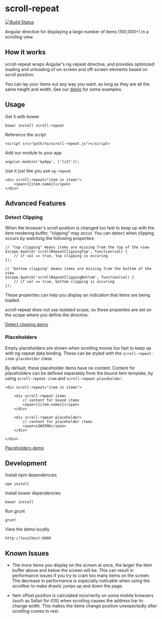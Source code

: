 
scroll-repeat
=============

[![Build Status](https://travis-ci.org/mikec/scroll-repeat.svg?branch=master)](https://travis-ci.org/mikec/scroll-repeat)

Angular directive for displaying a large number of items (100,000+) in a scrolling view.


How it works
------------

scroll-repeat wraps Angular's ng-repeat directive, and provides optimized loading and unloading of on-screen and off-screen elements based on scroll position.

You can lay your items out any way you want, as long as they are all the same height and width. See our [demo](https://mikec.github.com/scroll-repeat) for some examples.


Usage
-----

Get it with bower

    bower install scroll-repeat

Reference the script

    <script src="path/to/scroll-repeat.js"></script>

Add our module to your app

    angular.module('myApp', ['litl']);

Use it just like you use `ng-repeat`

    <div scroll-repeat="item in items">
        <span>{{item.name}}</span>
    </div>


Advanced Features
-----------------

### Detect Clipping

When the browser's scroll position is changed too fast to keep up with the item rendering buffer, "clipping" may occur. You can detect when clipping occurs by watching the following properties:

    // "top clipping" means items are missing from the top of the view
    $scope.$watch('scrollRepeatClippingTop', function(val) {
        // if val == true, top clipping is occuring
    });

    // "bottom clipping" means items are missing from the bottom of the view
    $scope.$watch('scrollRepeatClippingBottom', function(val) {
        // if val == true, bottom clipping is occuring
    });

These properties can help you display an indication that items are being loaded.

scroll-repeat does not use isolated scope, so these properties are set on the scope where you define the directive.

[Detect clipping demo](https://mikec.github.com/scroll-repeat/#/detect-clipping)


### Placeholders

Empty placeholders are shown when scrolling moves too fast to keep up with ng-repeat data binding. These can be styled with the `scroll-repeat-item-placeholder` class.

By default, these placeholder items have no content. Content for placeholders can be defined separately from the bound item template, by using `scroll-repeat-item` and `scroll-repeat-placeholder`:

    <div scroll-repeat="item in items">

        <div scroll-repeat-item>
            // content for bound items
            <span>{{item.name}}</span>
        </div>

        <div scroll-repeat-placeholder>
            // content for placeholder items
            <span>LOADING</span>
        </div>

    </div>

[Placeholders demo](https://mikec.github.com/scroll-repeat/#/placeholders)


Development
-----------

Install npm dependencies

    npm install

Install bower dependencies

    bower install

Run grunt

    grunt

View the demo locally

    http://localhost:8000


Known Issues
------------

* The more items you display on the screen at once, the larger the item buffer above and below the screen will be. This can result in performance issues if you try to cram too many items on the screen. The decrease in performance is especially noticable when using the scrollbar to make drastic jumps up and down the page.

* Item offset position is calculated incorrectly on some mobile browsers (such as Safari for iOS) when scrolling causes the address bar to change width. This makes the items change position unexpectedly after scrolling comes to rest.

